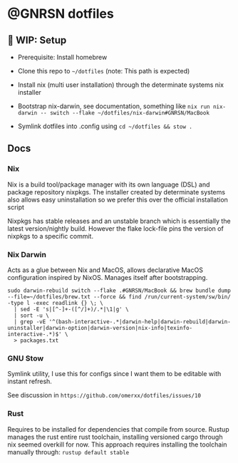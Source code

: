 # @GNRSN dotfiles

## 🚧 WIP: Setup

- Prerequisite: Install homebrew

- Clone this repo to `~/dotfiles` (note: This path is expected)

- Install nix (multi user installation) through the determinate systems nix installer

- Bootstrap nix-darwin, see documentation, something like
  `nix run nix-darwin -- switch --flake ~/dotfiles/nix-darwin#GNRSN/MacBook`

- Symlink dotfiles into .config using
  `cd ~/dotfiles && stow .`

## Docs

### Nix

Nix is a build tool/package manager with its own language (DSL) and package repository nixpkgs.
The installer created by determinate systems also allows easy uninstallation so we prefer this over the official installation script

Nixpkgs has stable releases and an unstable branch which is essentially the latest version/nightly build. However the flake lock-file pins the version of nixpkgs to a specific commit.

### Nix Darwin

Acts as a glue between Nix and MacOS, allows declarative MacOS configuration inspired by NixOS. Manages itself after bootstrapping.

```
sudo darwin-rebuild switch --flake .#GNRSN/MacBook && brew bundle dump --file=~/dotfiles/brew.txt --force && find /run/current-system/sw/bin/ -type l -exec readlink {} \; \
  | sed -E 's|[^-]+-([^/]+)/.*|\1|g' \
  | sort -u \
  | grep -vE '^(bash-interactive-.*|darwin-help|darwin-rebuild|darwin-uninstaller|darwin-option|darwin-version|nix-info|texinfo-interactive-.*)$' \
  > packages.txt
```

### GNU Stow

Symlink utility, I use this for configs since I want them to be editable with instant refresh.

See discussion in `https://github.com/omerxx/dotfiles/issues/10`

### Rust

Requires to be installed for dependencies that compile from source.
Rustup manages the rust entire rust toolchain, installing versioned cargo through nix seemed overkill for now.
This approach requires installing the toolchain manually through: `rustup default stable`
